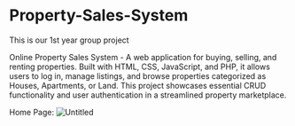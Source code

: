 # Property-Sales-System
This is our 1st year group project

Online Property Sales System - A web application for buying, selling, and renting properties. Built with HTML, CSS, JavaScript, and PHP, it allows users to log in, manage listings, and browse properties categorized as Houses, Apartments, or Land. This project showcases essential CRUD functionality and user authentication in a streamlined property marketplace.

Home Page:
![Untitled](https://github.com/user-attachments/assets/f2675b7a-b1d5-43d5-ba5e-658a7be38f5c)

